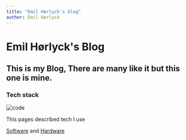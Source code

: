 ```yaml
---
title: "Emil Hørlyck's blog"
author: Emil Hørlyck
---
```



# Emil Hørlyck's Blog
## This is my Blog, There are many like it but this one is mine.



### Tech stack

![code](https://media4.giphy.com/media/HUplkVCPY7jTW/giphy.gif?cid=ecf05e4774d5hu3ss2rcj6atftk07l40rr46j720t2qe33iy&rid=giphy.gif)

This pages described tech I use

[Software](Software.md) and [Hardware](Hardware.md)













